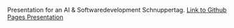 Presentation for an AI & Softwaredevelopment Schnuppertag.
[Link to Github Pages Presentation](https://limered.github.io/schnuppertag_ai/#/)
